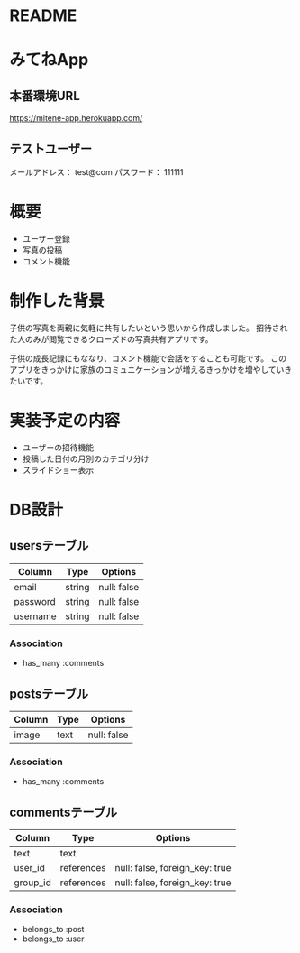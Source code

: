 # README
# みてねApp

## 本番環境URL
https://mitene-app.herokuapp.com/

## テストユーザー
メールアドレス： test@com
パスワード： 111111

# 概要
- ユーザー登録
- 写真の投稿
- コメント機能

# 制作した背景
子供の写真を両親に気軽に共有したいという思いから作成しました。
招待された人のみが閲覧できるクローズドの写真共有アプリです。

子供の成長記録にもななり、コメント機能で会話をすることも可能です。
このアプリをきっかけに家族のコミュニケーションが増えるきっかけを増やしていきたいです。

# 実装予定の内容
- ユーザーの招待機能
- 投稿した日付の月別のカテゴリ分け
- スライドショー表示

# DB設計
## usersテーブル
|Column|Type|Options|
|------|----|-------|
|email|string|null: false|
|password|string|null: false|
|username|string|null: false|
### Association
- has_many :comments

## postsテーブル
|Column|Type|Options|
|------|----|-------|
|image|text|null: false|
### Association
- has_many :comments

## commentsテーブル
|Column|Type|Options|
|------|----|-------|
|text|text||
|user_id|references|null: false, foreign_key: true|
|group_id|references|null: false, foreign_key: true|
### Association
- belongs_to :post
- belongs_to :user 




